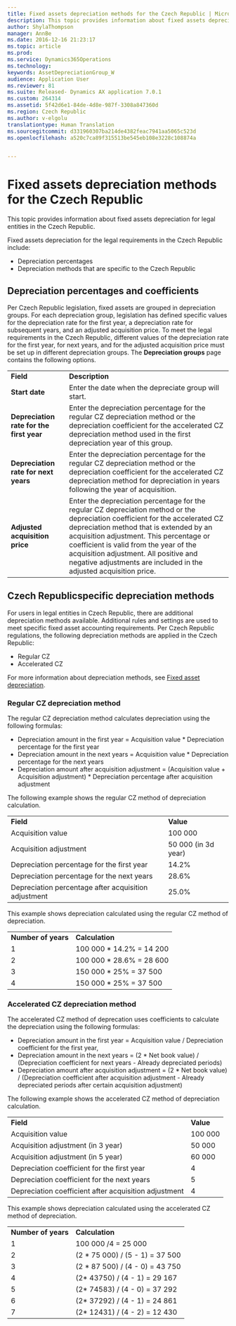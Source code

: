 ```yaml
---
title: Fixed assets depreciation methods for the Czech Republic | Microsoft Docs
description: This topic provides information about fixed assets depreciation for legal entities in the Czech Republic.
author: ShylaThompson
manager: AnnBe
ms.date: 2016-12-16 21:23:17
ms.topic: article
ms.prod: 
ms.service: Dynamics365Operations
ms.technology: 
keywords: AssetDepreciationGroup_W
audience: Application User
ms.reviewer: 81
ms.suite: Released- Dynamics AX application 7.0.1
ms.custom: 264314
ms.assetid: 5f42d6e1-84de-4d8e-987f-3308a847360d
ms.region: Czech Republic
ms.author: v-elgolu
translationtype: Human Translation
ms.sourcegitcommit: d331960307ba214de4382feac7941aa5065c523d
ms.openlocfilehash: a520c7ca89f315513be545eb108e3228c108874a


---
```


# <a name="fixed-assets-depreciation-methods-for-the-czech-republic"></a>Fixed assets depreciation methods for the Czech Republic

This topic provides information about fixed assets depreciation for legal entities in the Czech Republic. 

Fixed assets depreciation for the legal requirements in the Czech Republic include:

-   Depreciation percentages
-   Depreciation methods that are specific to the Czech Republic

## <a name="depreciation-percentages-and-coefficients"></a>Depreciation percentages and coefficients
Per Czech Republic legislation, fixed assets are grouped in depreciation groups. For each depreciation group, legislation has defined specific values for the depreciation rate for the first year, a depreciation rate for subsequent years, and an adjusted acquisition price. To meet the legal requirements in the Czech Republic, different values of the depreciation rate for the first year, for next years, and for the adjusted acquisition price must be set up in different depreciation groups. The **Depreciation groups** page contains the following options.

|                                          |                                                                                                                                                                                                                                                                                                                                                                               |
|------------------------------------------|-------------------------------------------------------------------------------------------------------------------------------------------------------------------------------------------------------------------------------------------------------------------------------------------------------------------------------------------------------------------------------|
| **Field**                                | **Description**                                                                                                                                                                                                                                                                                                                                                               |
| **Start date**                           | Enter the date when the depreciate group will start.                                                                                                                                                                                                                                                                                                                          |
| **Depreciation rate for the first year** | Enter the depreciation percentage for the regular CZ depreciation method or the depreciation coefficient for the accelerated CZ depreciation method used in the first depreciation year of this group.                                                                                                                                                                        |
| **Depreciation rate for next years**     | Enter the depreciation percentage for the regular CZ depreciation method or the depreciation coefficient for the accelerated CZ depreciation method for depreciation in years following the year of acquisition.                                                                                                                                                              |
| **Adjusted acquisition price**           | Enter the depreciation percentage for the regular CZ depreciation method or the depreciation coefficient for the accelerated CZ depreciation method that is extended by an acquisition adjustment. This percentage or coefficient is valid from the year of the acquisition adjustment. All positive and negative adjustments are included in the adjusted acquisition price. |

## <a name="czech-republicspecific-depreciation-methods"></a>Czech Republicspecific depreciation methods
For users in legal entities in Czech Republic, there are additional depreciation methods available. Additional rules and settings are used to meet specific fixed asset accounting requirements. Per Czech Republic regulations, the following depreciation methods are applied in the Czech Republic:

-   Regular CZ
-   Accelerated CZ

For more information about depreciation methods, see [Fixed asset depreciation](https://docs.microsoft.com/en-us/dynamics365/operations/financials/fixed-assets/fixed-asset-depreciation).

### <a name="regular-cz-depreciation-method"></a>Regular CZ depreciation method

The regular CZ depreciation method calculates depreciation using the following formulas:

-   Depreciation amount in the first year = Acquisition value \* Depreciation percentage for the first year
-   Depreciation amount in the next years = Acquisition value \* Depreciation percentage for the next years
-   Depreciation amount after acquisition adjustment = (Acquisition value + Acquisition adjustment) \* Depreciation percentage after acquisition adjustment

The following example shows the regular CZ method of depreciation calculation.

|                                                      |                     |
|------------------------------------------------------|---------------------|
| **Field**                                            | **Value**           |
| Acquisition value                                    | 100 000             |
| Acquisition adjustment                               | 50 000 (in 3d year) |
| Depreciation percentage for the first year           | 14.2%               |
| Depreciation percentage for the next years           | 28.6%               |
| Depreciation percentage after acquisition adjustment | 25.0%               |

This example shows depreciation calculated using the regular CZ method of depreciation.

|                     |                           |
|---------------------|---------------------------|
| **Number of years** | **Calculation**           |
| 1                   | 100 000 \* 14.2% = 14 200 |
| 2                   | 100 000 \* 28.6% = 28 600 |
| 3                   | 150 000 \* 25% = 37 500   |
| 4                   | 150 000 \* 25% = 37 500   |

### <a name="accelerated-cz-depreciation-method"></a>Accelerated CZ depreciation method

The accelerated CZ method of deprecation uses coefficients to calculate the depreciation using the following formulas:

-   Depreciation amount in the first year = Acquisition value / Depreciation coefficient for the first year,
-   Depreciation amount in the next years = (2 \* Net book value) / (Depreciation coefficient for next years - Already depreciated periods)
-   Depreciation amount after acquisition adjustment = (2 \* Net book value) / (Depreciation coefficient after acquisition adjustment - Already depreciated periods after certain acquisition adjustment)

The following example shows the accelerated CZ method of depreciation calculation.

|                                                       |           |
|-------------------------------------------------------|-----------|
| **Field**                                             | **Value** |
| Acquisition value                                     | 100 000   |
| Acquisition adjustment (in 3 year)                    | 50 000    |
| Acquisition adjustment (in 5 year)                    | 60 000    |
| Depreciation coefficient for the first year           | 4         |
| Depreciation coefficient for the next years           | 5         |
| Depreciation coefficient after acquisition adjustment | 4         |

This example shows depreciation calculated using the accelerated CZ method of depreciation.

|                     |                                  |
|---------------------|----------------------------------|
| **Number of years** | **Calculation**                  |
| 1                   | 100 000 /4 = 25 000              |
| 2                   | (2 \* 75 000) / (5 - 1) = 37 500 |
| 3                   | (2 \* 87 500) / (4 - 0) = 43 750 |
| 4                   | (2\* 43750) / (4 - 1) = 29 167   |
| 5                   | (2\* 74583) / (4 - 0) = 37 292   |
| 6                   | (2\* 37292) / (4 - 1) = 24 861   |
| 7                   | (2\* 12431) / (4 - 2) = 12 430   |

 




<!--HONumber=Feb17_HO3-->


